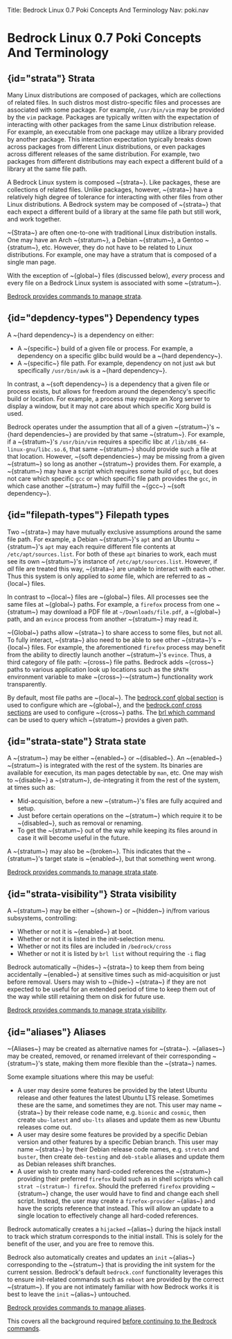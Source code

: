 Title: Bedrock Linux 0.7 Poki Concepts And Terminology
Nav: poki.nav

Bedrock Linux 0.7 Poki Concepts And Terminology
===============================================

## {id="strata"} Strata

Many Linux distributions are composed of packages, which are collections of
related files.  In such distros most distro-specific files and processes are
associated with some package.  For example, `/usr/bin/vim` may be provided by
the `vim` package.  Packages are typically written with the expectation of
interacting with other packages from the same Linux distribution release.
For example, an executable from one package may utilize a library provided by
another package.  This interaction expectation typically breaks down across
packages from different Linux distributions, or even packages across different
releases of the same distribution.  For example, two packages from different
distributions may each expect a different build of a library at the same file
path.

A Bedrock Linux system is composed ~{strata~}.  Like packages, these are
collections of related files.  Unlike packages, however, ~{strata~} have a
relatively high degree of tolerance for interacting with other files from other
Linux distributions.  A Bedrock system may be composed of ~{strata~} that each
expect a different build of a library at the same file path but still work, and
work together.

~{Strata~} are often one-to-one with traditional Linux distribution installs.
One may have an Arch ~{stratum~}, a Debian ~{stratum~}, a Gentoo ~{stratum~},
etc.  However, they do not have to be related to Linux distributions.  For
example, one may have a stratum that is composed of a single man page.

With the exception of ~{global~} files (discussed below), *every* process and
every file on a Bedrock Linux system is associated with some ~{stratum~}.

[Bedrock provides commands to manage strata](commands.html#strata-management).

## {id="depdency-types"} Dependency types

A ~{hard dependency~} is a dependency on either:

- A ~{specific~} build of a given file or process.  For example, a dependency on a specific glibc build would be a ~{hard dependency~}.
- A ~{specific~} file path.  For example, dependency on not just `awk` but specifically `/usr/bin/awk` is a ~{hard dependency~}.

In contrast, a ~{soft dependency~} is a dependency that a given file or process exists, but allows for freedom around the dependency's specific build or location.  For example, a process may require an Xorg server to display a window, but it may not care about which specific Xorg build is used.

Bedrock operates under the assumption that all of a given ~{stratum~}'s ~{hard dependencies~} are provided by that same ~{stratum~}.  For example, if a ~{stratum~}'s `/usr/bin/vim` requires a specific libc at `/lib/x86_64-linux-gnu/libc.so.6`, that same ~{stratum~} should provide such a file at that location.  However, ~{soft dependencies~} may be missing from a given ~{stratum~} so long as another ~{stratum~} provides them.  For example, a ~{stratum~} may have a script which requires *some* build of `gcc`, but does not care which specific `gcc` or which specific file path provides the `gcc`, in which case another ~{stratum~} may fulfill the ~{gcc~} ~{soft dependency~}.

## {id="filepath-types"} Filepath types

Two ~{strata~} may have mutually exclusive assumptions around the same file path.  For example, a Debian ~{stratum~}'s `apt` and an Ubuntu ~{stratum~}'s `apt` may each require different file contents at `/etc/apt/sources.list`.  For both of these `apt` binaries to work, each must see its own ~{stratum~}'s instance of `/etc/apt/sources.list`.  However, if *all* file are treated this way, ~{strata~} are unable to interact with each other.  Thus this system is only applied to *some* file, which are referred to as ~{local~} files.

In contrast to ~{local~} files are ~{global~} files.  All processes see the same files at ~{global~} paths.  For example, a `firefox` process from one ~{stratum~} may download a PDF file at `~/Downloads/file.pdf`, a ~{global~} path, and an `evince` process from another ~{stratum~} may read it.

~{Global~} paths allow ~{strata~} to share access to some files, but not all.  To fully interact, ~{strata~} also need to be able to see other ~{strata~}'s ~{local~} files.  For example, the aforementioned `firefox` process may benefit from the ability to directly launch another ~{stratum~}'s `evince`.  Thus, a third category of file path: ~{cross~} file paths.  Bedrock adds ~{cross~} paths to various application look up locations such as the `$PATH` environment variable to make ~{cross~}-~{stratum~} functionality work transparently.

By default, most file paths are ~{local~}.  The [bedrock.conf global section](configuration.html#global) is used to configure which are ~{global~}, and the [bedrock.conf cross sections](configuration.html#cross) are used to configure ~{cross~} paths.  The [brl which command](commands.html#brl-which) can be used to query which ~{stratum~} provides a given path.

## {id="strata-state"} Strata state

A ~{stratum~} may be either ~{enabled~} or ~{disabled~}.  An ~{enabled~} ~{stratum~} is integrated with the rest of the system.  Its binaries are available for execution, its man pages detectable by `man`, etc.  One may wish to ~{disable~} a ~{stratum~}, de-integrating it from the rest of the system, at times such as:

- Mid-acquisition, before a new ~{stratum~}'s files are fully acquired and setup.
- Just before certain operations on the ~{stratum~} which require it to be ~{disabled~}, such as removal or renaming.
- To get the ~{stratum~} out of the way while keeping its files around in case it will become useful in the future.

A ~{stratum~} may also be ~{broken~}.  This indicates that the ~{stratum~}'s target state is ~{enabled~}, but that something went wrong.

[Bedrock provides commands to manage strata state](commands.html#strata-state-management).

## {id="strata-visibility"} Strata visibility

A ~{stratum~} may be either ~{shown~} or ~{hidden~} in/from various subsystems, controlling:

- Whether or not it is ~{enabled~} at boot.
- Whether or not it is listed in the init-selection menu.
- Whether or not its files are included in `/bedrock/cross`
- Whether or not it is listed by `brl list` without requiring the `-i` flag

Bedrock automatically ~{hides~} ~{strata~} to keep them from being accidentally ~{enabled~} at sensitive times such as mid-acquisition or just before removal.  Users may wish to ~{hide~} ~{strata~} if they are not expected to be useful for an extended period of time to keep them out of the way while still retaining them on disk for future use.

[Bedrock provides commands to manage strata visibility](commands.html#strata-visibility-management).

## {id="aliases"} Aliases

~{Aliases~} may be created as alternative names for ~{strata~}.  ~{aliases~} may be created, removed, or renamed irrelevant of their corresponding ~{stratum~}'s state, making them more flexible than the ~{strata~} names.

Some example situations where this may be useful:

- A user may desire some features be provided by the latest Ubuntu release and other features the latest Ubuntu LTS release.  Sometimes these are the same, and sometimes they are not.  This user may name ~{strata~} by their release code name, e.g. `bionic` and `cosmic`, then create `ubu-latest` and `ubu-lts` aliases and update them as new Ubuntu releases come out.
- A user may desire some features be provided by a specific Debian version and other features by a specific Debian branch.  This user may name ~{strata~} by their Debian release code names, e.g. `stretch` and `buster`, then create `deb-testing` and `deb-stable` aliases and update them as Debian releases shift branches.
- A user wish to create many hard-coded references the ~{stratum~} providing their preferred `firefox` build such as in shell scripts which call `strat ~(stratum~) firefox`.  Should the preferred `firefox` providing ~{stratum~} change, the user would have to find and change each shell script.  Instead, the user may create a `firefox-provider` ~{alias~} and have the scripts reference that instead.  This will allow an update to a single location to effectively change all hard-coded references.

Bedrock automatically creates a `hijacked` ~{alias~} during the hijack install to track which stratum corresponds to the initial install.  This is solely for the benefit of the user, and you are free to remove this.

Bedrock also automatically creates and updates an `init` ~{alias~} corresponding to the ~{stratum~} that is providing the init system for the current session.  Bedrock's default `bedrock.conf` functionality leverages this to ensure init-related commands such as `reboot` are provided by the correct ~{stratum~}.  If you are not intimately familiar with how Bedrock works it is best to leave the `init` ~{alias~} untouched.

[Bedrock provides commands to manage aliases](commands.html#alias-management).

This covers all the background required [before continuing to the Bedrock commands](commands.html).
